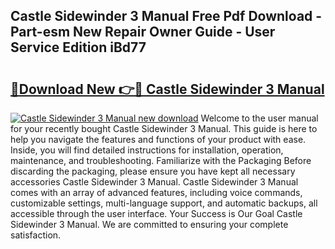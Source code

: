 ## Castle Sidewinder 3 Manual Free Pdf Download - Part-esm New Repair Owner Guide - User Service Edition iBd77

# <h2><a href="http://bc36976.oget.top/?id=Castle+Sidewinder+3+Manual">🔗Download New 👉🔴 Castle Sidewinder 3 Manual</a></h2>

[![Castle Sidewinder 3 Manual new download](https://i.imgur.com/5g1atiW.png)](http://bc36976.oget.top/?id=Castle+Sidewinder+3+Manual)
Welcome to the user manual for your recently bought Castle Sidewinder 3 Manual. This guide is here to help you navigate the features and functions of your product with ease. Inside, you will find detailed instructions for installation, operation, maintenance, and troubleshooting. Familiarize with the Packaging Before discarding the packaging, please ensure you have kept all necessary accessories Castle Sidewinder 3 Manual. Castle Sidewinder 3 Manual comes with an array of advanced features, including voice commands, customizable settings, multi-language support, and automatic backups, all accessible through the user interface. Your Success is Our Goal Castle Sidewinder 3 Manual. We are committed to ensuring your complete satisfaction.
